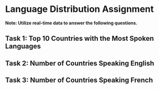 # Language Distribution Assignment

**Note: Utilize real-time data to answer the following questions.**

## Task 1: Top 10 Countries with the Most Spoken Languages

## Task 2: Number of Countries Speaking English

## Task 3: Number of Countries Speaking French
